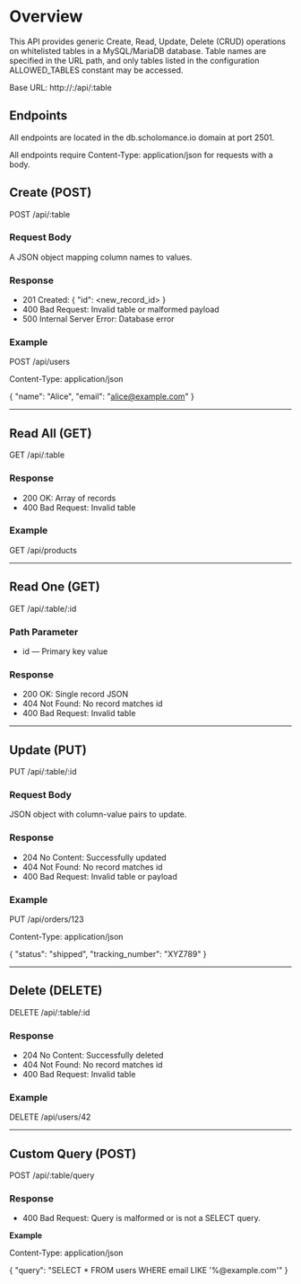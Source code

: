 # Overview

This API provides generic Create, Read, Update, Delete (CRUD) operations on whitelisted tables in a  MySQL/MariaDB database. Table names are specified in the URL path, and only tables listed in the configuration ALLOWED_TABLES constant may be accessed.

Base URL: http://<HOST>:<PORT>/api/:table

## Endpoints

All endpoints are located in the db.scholomance.io domain at port 2501.

All endpoints require Content-Type: application/json for requests with a body.

## Create (POST)

POST /api/:table

### Request Body

A JSON object mapping column names to values.

### Response

- 201 Created: { "id": <new_record_id> }
- 400 Bad Request: Invalid table or malformed payload
- 500 Internal Server Error: Database error

### Example

POST /api/users

Content-Type: application/json

{ "name": "Alice", "email": "alice@example.com" }

---

## Read All (GET)

GET /api/:table

### Response

- 200 OK: Array of records
- 400 Bad Request: Invalid table

### Example

GET /api/products

---

## Read One (GET)

GET /api/:table/:id

### Path Parameter

- id — Primary key value

### Response

- 200 OK: Single record JSON
- 404 Not Found: No record matches id
- 400 Bad Request: Invalid table

---

## Update (PUT)

PUT /api/:table/:id

### Request Body

JSON object with column-value pairs to update.

### Response

- 204 No Content: Successfully updated
- 404 Not Found: No record matches id
- 400 Bad Request: Invalid table or payload

### Example

PUT /api/orders/123

Content-Type: application/json

{ "status": "shipped", "tracking_number": "XYZ789" }

---

## Delete (DELETE)

DELETE /api/:table/:id

### Response

- 204 No Content: Successfully deleted
- 404 Not Found: No record matches id 
- 400 Bad Request: Invalid table

### Example

DELETE /api/users/42

---

## Custom Query (POST)

POST /api/:table/query

### Response

- 400 Bad Request: Query is malformed or is not a SELECT query.

**Example**

Content-Type: application/json  

{  "query": "SELECT \* FROM users WHERE email LIKE '%@example.com'" }